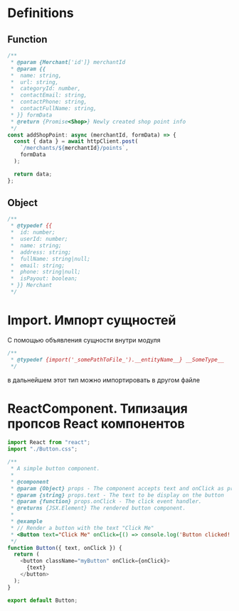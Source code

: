 # Definitions

## Function

```js
/**
 * @param {Merchant['id']} merchantId
 * @param {{
 *  name: string,
 *  url: string,
 *  categoryId: number,
 *  contactEmail: string,
 *  contactPhone: string,
 *  contactFullName: string,
 * }} formData
 * @return {Promise<Shop>} Newly created shop point info
 */
const addShopPoint: async (merchantId, formData) => {
  const { data } = await httpClient.post(
    `/merchants/${merchantId}/points`,
    formData
  );

  return data;
};
```

## Object

```js
/**
 * @typedef {{
 *  id: number;
 *  userId: number;
 *  name: string;
 *  address: string;
 *  fullName: string|null;
 *  email: string;
 *  phone: string|null;
 *  isPayout: boolean;
 * }} Merchant
 */
```

# Import. Импорт сущностей

С помощью объявления сущности внутри модуля

```js
/**
 * @typedef {import('_somePathToFile_').__entityName__} __SomeType__
 */
```

в дальнейшем этот тип можно импортировать в другом файле

# ReactComponent. Типизация пропсов React компонентов

```js
import React from "react";
import "./Button.css";

/**
 * A simple button component.
 *
 * @component
 * @param {Object} props - The component accepts text and onClick as props
 * @param {string} props.text - The text to be display on the button
 * @param {function} props.onClick - The click event handler.
 * @returns {JSX.Element} The rendered button component.
 *
 * @example
 * // Render a button with the text "Click Me"
 * <Button text="Click Me" onClick={() => console.log('Button clicked!')} />
 */
function Button({ text, onClick }) {
  return (
    <button className="myButton" onClick={onClick}>
      {text}
    </button>
  );
}

export default Button;
```
